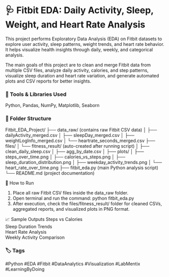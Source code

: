 # 🩺 Fitbit EDA: Daily Activity, Sleep, Weight, and Heart Rate Analysis

This project performs Exploratory Data Analysis (EDA) on Fitbit datasets to explore user activity, sleep patterns, weight trends, and heart rate behavior. It helps visualize health insights through daily, weekly, and categorical analysis.

The main goals of this project are to clean and merge Fitbit data from multiple CSV files, analyze daily activity, calories, and step patterns, visualize sleep duration and heart rate variation, and generate automated plots and CSV reports for better insights.

### 🧰 Tools & Libraries Used
Python, Pandas, NumPy, Matplotlib, Seaborn

### 📂 Folder Structure
Fitbit_EDA_Project/
├── data_raw/ (contains raw Fitbit CSV data)
│   ├── dailyActivity_merged.csv
│   ├── sleepDay_merged.csv
│   ├── weightLogInfo_merged.csv
│   └── heartrate_seconds_merged.csv
├── files/
│   └── fitness_result/ (auto-created after running script)
│       ├── clean_daily_sleep.csv
│       ├── agg_by_date.csv
│       ├── plots/
│           ├── steps_over_time.png
│           ├── calories_vs_steps.png
│           ├── sleep_duration_distribution.png
│           ├── weekday_activity_trends.png
│           └── heart_rate_over_time.png
├── fitbit_eda.py (main Python analysis script)
└── README.md (project documentation)

🚀 How to Run
1. Place all raw Fitbit CSV files inside the data_raw folder.
2. Open terminal and run the command:
   python fitbit_eda.py
3. After execution, check the files/fitness_result/ folder for cleaned CSVs, aggregated reports, and visualized plots in PNG format.

 📈 Sample Outputs
Steps vs Calories  
Sleep Duration Trends  
Heart Rate Analysis  
Weekly Activity Comparison  

### 🏷️ Tags
#Python #EDA #Fitbit #DataAnalytics #Visualization #LabMentix #LearningByDoing
